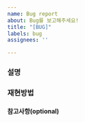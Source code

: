 ```yaml
---
name: Bug report
about: Bug를 보고해주세요!
title: "[BUG]"
labels: bug
assignees: ''

---
```


### 설명

### 재현방법

#### 참고사항(optional)
